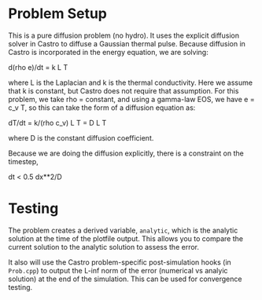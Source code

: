# Problem Setup

This is a pure diffusion problem (no hydro).  It uses the explicit
diffusion solver in Castro to diffuse a Gaussian thermal pulse.
Because diffusion in Castro is incorporated in the energy equation, we
are solving:

d(rho e)/dt = k L T

where L is the Laplacian and k is the thermal conductivity.  Here we
assume that k is constant, but Castro does not require that
assumption.  For this problem, we take rho = constant, and using a
gamma-law EOS, we have e = c_v T, so this can take the form of a
diffusion equation as:

dT/dt = k/(rho c_v) L T = D L T

where D is the constant diffusion coefficient.

Because we are doing the diffusion explicitly, there is a constraint
on the timestep,

dt < 0.5 dx**2/D


# Testing

The problem creates a derived variable, `analytic`, which is the
analytic solution at the time of the plotfile output.  This allows you
to compare the current solution to the analytic solution to assess the
error.

It also will use the Castro problem-specific post-simulation hooks (in
`Prob.cpp`) to output the L-inf norm of the error (numerical vs
analyic solution) at the end of the simulation.  This can be used
for convergence testing.
